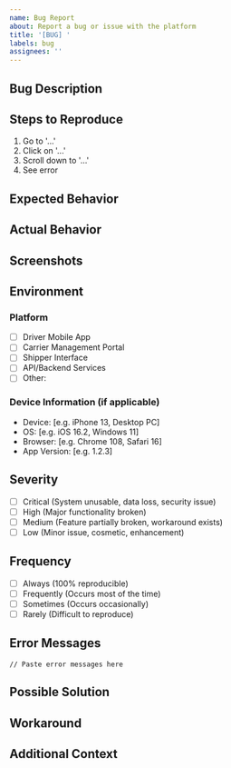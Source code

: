 ```yaml
---
name: Bug Report
about: Report a bug or issue with the platform
title: '[BUG] '
labels: bug
assignees: ''
---
```


## Bug Description

<!-- Provide a clear and concise description of the bug -->

## Steps to Reproduce

<!-- Detailed steps to reproduce the behavior -->
1. Go to '...'
2. Click on '...'
3. Scroll down to '...'
4. See error

## Expected Behavior

<!-- A clear and concise description of what you expected to happen -->

## Actual Behavior

<!-- A clear and concise description of what actually happened -->

## Screenshots

<!-- If applicable, add screenshots to help explain your problem -->

## Environment

<!-- Please complete the following information -->

### Platform
- [ ] Driver Mobile App
- [ ] Carrier Management Portal
- [ ] Shipper Interface
- [ ] API/Backend Services
- [ ] Other: 

### Device Information (if applicable)
- Device: [e.g. iPhone 13, Desktop PC]
- OS: [e.g. iOS 16.2, Windows 11]
- Browser: [e.g. Chrome 108, Safari 16]
- App Version: [e.g. 1.2.3]

## Severity

<!-- How severe is this issue? -->
- [ ] Critical (System unusable, data loss, security issue)
- [ ] High (Major functionality broken)
- [ ] Medium (Feature partially broken, workaround exists)
- [ ] Low (Minor issue, cosmetic, enhancement)

## Frequency

<!-- How often does this issue occur? -->
- [ ] Always (100% reproducible)
- [ ] Frequently (Occurs most of the time)
- [ ] Sometimes (Occurs occasionally)
- [ ] Rarely (Difficult to reproduce)

## Error Messages

<!-- Include any error messages, logs, or stack traces if available -->

```
// Paste error messages here
```

## Possible Solution

<!-- If you have any suggestions on how to fix the issue, please describe them here -->

## Workaround

<!-- If you've found a temporary workaround, please describe it here -->

## Additional Context

<!-- Add any other context about the problem here -->